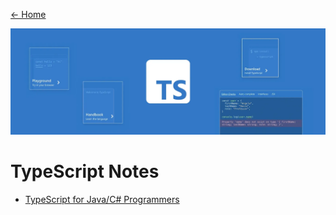 [← Home](/README.md)

![TypeScript Banner](../../Utilities/Images/TypeScript/typescript-banner.png)

# TypeScript Notes

- [TypeScript for Java/C# Programmers](TypeScriptForJavaCsharpProgrammers.md)
